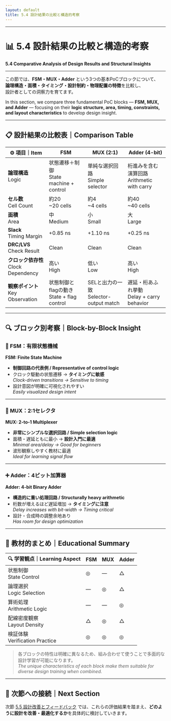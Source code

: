 ```yaml
---
layout: default
title: 5.4 設計結果の比較と構造的考察
---
```


---

# 📊 5.4 設計結果の比較と構造的考察  
**5.4 Comparative Analysis of Design Results and Structural Insights**

---

この節では、**FSM・MUX・Adder** という3つの基本PoCブロックについて、  
**論理構造・面積・タイミング・設計制約・物理配置の特徴**を比較し、  
設計者としての洞察力を育てます。

In this section, we compare three fundamental PoC blocks — **FSM, MUX, and Adder** — focusing on their **logic structure, area, timing, constraints, and layout characteristics** to develop design insight.

---

## 📋 設計結果の比較表｜Comparison Table

| ⚙️ 項目｜Item       | FSM                          | MUX (2:1)                      | Adder (4-bit)                   |
|--------------------|-------------------------------|--------------------------------|---------------------------------|
| **論理構造**<br>Logic | 状態遷移＋制御<br>State machine + control | 単純な選択回路<br>Simple selector | 桁進みを含む演算回路<br>Arithmetic with carry |
| **セル数**<br>Cell Count | 約20<br>~20 cells            | 約4<br>~4 cells                | 約40<br>~40 cells               |
| **面積**<br>Area    | 中<br>Medium                 | 小<br>Small                    | 大<br>Large                     |
| **Slack**<br>Timing Margin | +0.85 ns                    | +1.10 ns                       | +0.25 ns                        |
| **DRC/LVS**<br>Check Result | Clean                      | Clean                          | Clean                           |
| **クロック依存性**<br>Clock Dependency | 高い<br>High                  | 低い<br>Low                    | 高い<br>High                    |
| **観察ポイント**<br>Key Observation | 状態制御とflagの動き<br>State + flag control | SELと出力の一致<br>Selector-output match | 遅延・桁あふれ挙動<br>Delay + carry behavior |

---

## 🔍 ブロック別考察｜Block-by-Block Insight

### 🧭 FSM：有限状態機械  
**FSM: Finite State Machine**

- **制御回路の代表例 / Representative of control logic**
- クロック駆動の状態遷移 → **タイミングに敏感**  
  *Clock-driven transitions → Sensitive to timing*
- 設計意図が明確に可視化されやすい  
  *Easily visualized design intent*

---

### 🧮 MUX：2:1セレクタ  
**MUX: 2-to-1 Multiplexer**

- **非常にシンプルな選択回路 / Simple selection logic**
- 面積・遅延ともに最小 → **設計入門に最適**  
  *Minimal area/delay → Good for beginners*
- 波形観察しやすく教材に最適  
  *Ideal for learning signal flow*

---

### ➕ Adder：4ビット加算器  
**Adder: 4-bit Binary Adder**

- **構造的に重い処理回路 / Structurally heavy arithmetic**
- 桁数が増えるほど遅延増加 → **タイミングに注意**  
  *Delay increases with bit-width → Timing critical*
- 設計・合成時の調整余地あり  
  *Has room for design optimization*

---

## 📘 教材的まとめ｜Educational Summary

| 🔍 学習観点｜Learning Aspect       | FSM | MUX | Adder |
|-------------------------------|-----|-----|-------|
| 状態制御<br>State Control     | ◎   | ―   | △     |
| 論理選択<br>Logic Selection   | ―   | ◎   | △     |
| 算術処理<br>Arithmetic Logic  | ―   | ―   | ◎     |
| 配線密度観察<br>Layout Density | △   | ◎   | △     |
| 検証体験<br>Verification Practice | ◎   | ◎   | ◎     |

> 各ブロックの特性は明確に異なるため、組み合わせて使うことで多面的な設計学習が可能になります。  
> *The unique characteristics of each block make them suitable for diverse design training when combined.*

---

## 🔗 次節への接続｜Next Section

次節 [5.5 設計改善とフィードバック](5.5_improvement_feedback.md) では、これらの評価結果を踏まえ、**どのように設計を改善・最適化するか**を具体的に検討していきます。

